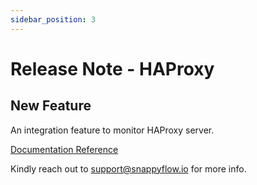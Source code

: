 ```yaml
---
sidebar_position: 3 
---
```

# Release Note - HAProxy

## New Feature

An integration feature to monitor HAProxy server.

[Documentation Reference](/docs/Integrations/haproxy)

Kindly reach out to [support@snappyflow.io](mailto:support@snappyflow.io) for more info.
